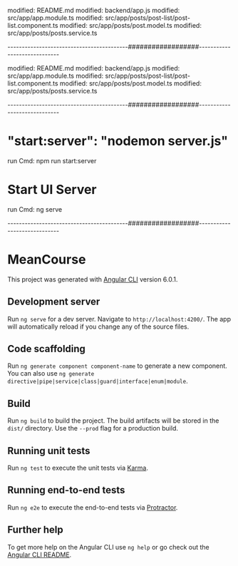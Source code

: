 modified:   README.md
modified:   backend/app.js
modified:   src/app/app.module.ts
modified:   src/app/posts/post-list/post-list.component.ts
modified:   src/app/posts/post.model.ts
modified:   src/app/posts/posts.service.ts

------------------------------------------##################-----------------------------

modified:   README.md
modified:   backend/app.js
modified:   src/app/app.module.ts
modified:   src/app/posts/post-list/post-list.component.ts
modified:   src/app/posts/post.model.ts
modified:   src/app/posts/posts.service.ts

------------------------------------------##################-----------------------------

# "start:server": "nodemon server.js"
run Cmd: npm run start:server

# Start UI Server
run Cmd: ng serve

------------------------------------------##################-----------------------------

# MeanCourse

This project was generated with [Angular CLI](https://github.com/angular/angular-cli) version 6.0.1.

## Development server

Run `ng serve` for a dev server. Navigate to `http://localhost:4200/`. The app will automatically reload if you change any of the source files.

## Code scaffolding

Run `ng generate component component-name` to generate a new component. You can also use `ng generate directive|pipe|service|class|guard|interface|enum|module`.

## Build

Run `ng build` to build the project. The build artifacts will be stored in the `dist/` directory. Use the `--prod` flag for a production build.

## Running unit tests

Run `ng test` to execute the unit tests via [Karma](https://karma-runner.github.io).

## Running end-to-end tests

Run `ng e2e` to execute the end-to-end tests via [Protractor](http://www.protractortest.org/).

## Further help

To get more help on the Angular CLI use `ng help` or go check out the [Angular CLI README](https://github.com/angular/angular-cli/blob/master/README.md).

